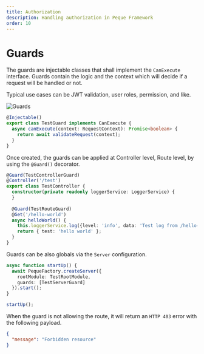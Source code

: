 ```yaml
---
title: Authorization
description: Handling authorization in Peque Framework
order: 10
---
```


# Guards

The guards are injectable classes that shall implement the `CanExecute` interface.
Guards contain the logic and the context which will decide if a request will be handled or not.

Typical use cases can be JWT validation, user roles, permission, and like.

![Guards](/images/framework/guards.png)

```typescript
@Injectable()
export class TestGuard implements CanExecute {
  async canExecute(context: RequestContext): Promise<boolean> {
    return await validateRequest(context);
  }
}
```

Once created, the guards can be applied at Controller level, Route level, by using the `@Guard()` decorator.

```typescript
@Guard(TestControllerGuard)
@Controller('/test')
export class TestController {
  constructor(private readonly loggerService: LoggerService) {
  }
  
  @Guard(TestRouteGuard)
  @Get('/hello-world')
  async helloWorld() {
    this.loggerService.log({level: 'info', data: 'Test log from /hello-world'});
    return { test: 'hello world' };
  }
}
```

Guards can be also globals via the `Server` configuration.

```typescript
async function startUp() {
  await PequeFactory.createServer({
    rootModule: TestRootModule,
    guards: [TestServerGuard]
  }).start();
}

startUp();
```

When the guard is not allowing the route, it will return an `HTTP 403` error with the following payload.

```json
{
  "message": "Forbidden resource"
}
```
